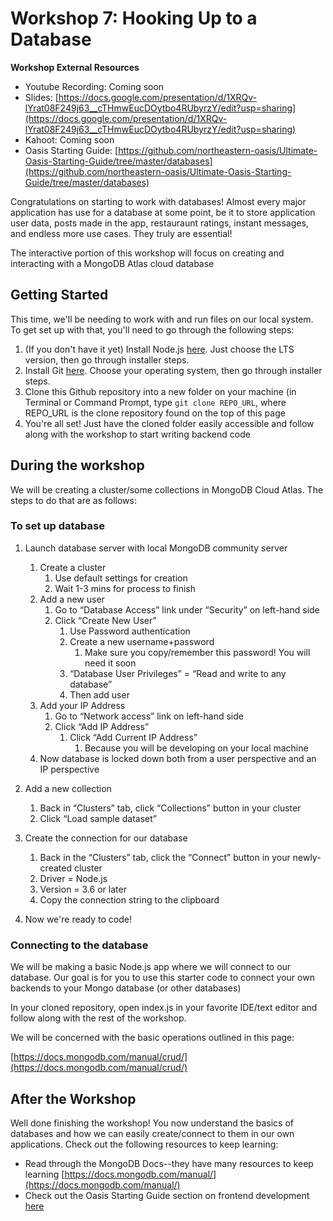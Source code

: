 # Workshop 7: Hooking Up to a Database

**Workshop External Resources**

  *  Youtube Recording: Coming soon
  *  Slides: [https://docs.google.com/presentation/d/1XRQv-lYrat08F249j63__cTHmwEucDOytbo4RUbyrzY/edit?usp=sharing](https://docs.google.com/presentation/d/1XRQv-lYrat08F249j63__cTHmwEucDOytbo4RUbyrzY/edit?usp=sharing)
  * Kahoot: Coming soon
  * Oasis Starting Guide: [https://github.com/northeastern-oasis/Ultimate-Oasis-Starting-Guide/tree/master/databases](https://github.com/northeastern-oasis/Ultimate-Oasis-Starting-Guide/tree/master/databases)

Congratulations on starting to work with databases! Almost every major application has use for a database at some point, be it to store application user data, posts made in the app, restauraunt ratings, instant messages, and endless more use cases. They truly are essential!

The interactive portion of this workshop will focus on creating and interacting with a MongoDB Atlas cloud database

## Getting Started

This time, we'll be needing to work with and run files on our local system. To get set up with that, you'll need to go through the following steps:

1. (If you don't have it yet) Install Node.js [here](https://nodejs.org/en/). Just choose the LTS version, then go through installer steps.
2. Install Git [here](https://git-scm.com/downloads). Choose your operating system, then go through installer steps.
3. Clone this Github repository into a new folder on your machine (in Terminal or Command Prompt, type `git clone REPO_URL`, where REPO_URL is the clone repository found on the top of this page
4. You're all set! Just have the cloned folder easily accessible and follow along with the workshop to start writing backend code

## During the workshop

We will be creating a cluster/some collections in MongoDB Cloud Atlas. The steps to do that are as follows:

### To set up database

1. Launch database server with local MongoDB community server
	1. Create a cluster
		1. Use default settings for creation
		2. Wait 1-3 mins for process to finish
	2. Add a new user
		1. Go to “Database Access” link under “Security” on left-hand side
		2. Click “Create New User”
			1. Use Password authentication    
			2. Create a new username+password
				1. Make sure you copy/remember this password! You will need it soon
			3. “Database User Privileges” = “Read and write to any database”
			4. Then add user
	3. Add your IP Address
		1. Go to “Network access” link on left-hand side
		2. Click “Add IP Address”
			1. Click “Add Current IP Address”
				1. Because you will be developing on your local machine
	4. Now database is locked down both from a user perspective and an IP perspective

2. Add a new collection
	1. Back in “Clusters” tab, click “Collections” button in your cluster
	2. Click “Load sample dataset”
3. Create the connection for our database
	1. Back in the “Clusters” tab, click the “Connect” button in your newly-created cluster
	2. Driver = Node.js
	3. Version = 3.6 or later
	4. Copy the connection string to the clipboard
4. Now we're ready to code!


### Connecting to the database

We will be making a basic Node.js app where we will connect to our database. Our goal is for you to use this starter code to connect your own backends to your Mongo database (or other databases)

In your cloned repository, open index.js in your favorite IDE/text editor and follow along with the rest of the workshop.

We will be concerned with the basic operations outlined in this page:

[https://docs.mongodb.com/manual/crud/](https://docs.mongodb.com/manual/crud/)


## After the Workshop

Well done finishing the workshop! You now understand the basics of databases and how we can easily create/connect to them in our own applications. Check out the following resources to keep learning:

  *   Read through the MongoDB Docs--they have many resources to keep learning [https://docs.mongodb.com/manual/](https://docs.mongodb.com/manual/)
  *   Check out the Oasis Starting Guide section on frontend development [here](https://github.com/northeastern-oasis/Ultimate-Oasis-Starting-Guide/tree/master/databases)